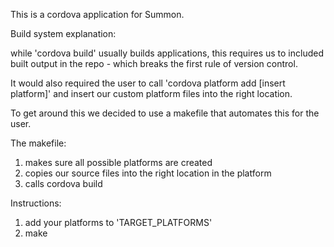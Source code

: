 This is a cordova application for Summon.

Build system explanation:

while 'cordova build' usually builds applications, this requires us
to included built output in the repo - which breaks the first rule 
of version control.

It would also required the user to call 'cordova platform add [insert platform]'
and insert our custom platform files into the right location.

To get around this we decided to use a makefile that automates this for the
user.

The makefile:

1. makes sure all possible platforms are created
2. copies our source files into the right location in the platform
3. calls cordova build

Instructions:

1. add your platforms to 'TARGET_PLATFORMS'
2. make
